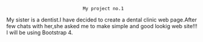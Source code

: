                                 My project no.1
                                
My sister is a dentist.I have decided to create a  dental clinic web page.After few chats with her,she asked me to make simple and good lookig web site!!!
I will be using Bootstrap 4.
 